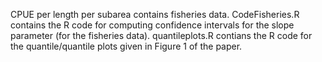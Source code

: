 CPUE per length per subarea contains fisheries data.
CodeFisheries.R contains the R code for computing confidence intervals for the slope parameter (for the fisheries data).
quantileplots.R contians the R code for the quantile/quantile plots given in Figure 1 of the paper.
